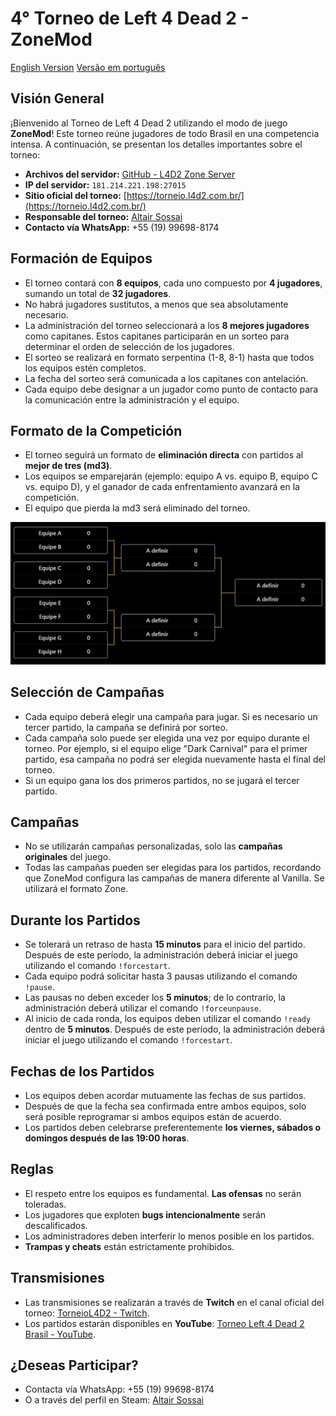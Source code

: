 # 4° Torneo de Left 4 Dead 2 - ZoneMod

[English Version](README.en.md)
[Versão em português](README.md)

## Visión General
¡Bienvenido al Torneo de Left 4 Dead 2 utilizando el modo de juego **ZoneMod**! Este torneo reúne jugadores de todo Brasil en una competencia intensa. A continuación, se presentan los detalles importantes sobre el torneo:

- **Archivos del servidor:** [GitHub - L4D2 Zone Server](https://github.com/altair-sossai/l4d2-zone-server)
- **IP del servidor:** `181.214.221.198:27015`
- **Sitio oficial del torneo:** [https://torneio.l4d2.com.br/](https://torneio.l4d2.com.br/)
- **Responsable del torneo:** [Altair Sossai](https://steamcommunity.com/id/altairsossai/)
- **Contacto vía WhatsApp:** +55 (19) 99698-8174

## Formación de Equipos
- El torneo contará con **8 equipos**, cada uno compuesto por **4 jugadores**, sumando un total de **32 jugadores**.
- No habrá jugadores sustitutos, a menos que sea absolutamente necesario.
- La administración del torneo seleccionará a los **8 mejores jugadores** como capitanes. Estos capitanes participarán en un sorteo para determinar el orden de selección de los jugadores.
- El sorteo se realizará en formato serpentina (1-8, 8-1) hasta que todos los equipos estén completos.
- La fecha del sorteo será comunicada a los capitanes con antelación.
- Cada equipo debe designar a un jugador como punto de contacto para la comunicación entre la administración y el equipo.

## Formato de la Competición
- El torneo seguirá un formato de **eliminación directa** con partidos al **mejor de tres (md3)**.
- Los equipos se emparejarán (ejemplo: equipo A vs. equipo B, equipo C vs. equipo D), y el ganador de cada enfrentamiento avanzará en la competición.
- El equipo que pierda la md3 será eliminado del torneo.

![Formato de la Competición](assets/competition-format.jpg)

## Selección de Campañas
- Cada equipo deberá elegir una campaña para jugar. Si es necesario un tercer partido, la campaña se definirá por sorteo.
- Cada campaña solo puede ser elegida una vez por equipo durante el torneo. Por ejemplo, si el equipo elige "Dark Carnival" para el primer partido, esa campaña no podrá ser elegida nuevamente hasta el final del torneo.
- Si un equipo gana los dos primeros partidos, no se jugará el tercer partido.

## Campañas
- No se utilizarán campañas personalizadas, solo las **campañas originales** del juego.
- Todas las campañas pueden ser elegidas para los partidos, recordando que ZoneMod configura las campañas de manera diferente al Vanilla. Se utilizará el formato Zone.

## Durante los Partidos
- Se tolerará un retraso de hasta **15 minutos** para el inicio del partido. Después de este período, la administración deberá iniciar el juego utilizando el comando `!forcestart`.
- Cada equipo podrá solicitar hasta 3 pausas utilizando el comando `!pause`.
- Las pausas no deben exceder los **5 minutos**; de lo contrario, la administración deberá utilizar el comando `!forceunpause`.
- Al inicio de cada ronda, los equipos deben utilizar el comando `!ready` dentro de **5 minutos**. Después de este período, la administración deberá iniciar el juego utilizando el comando `!forcestart`.

## Fechas de los Partidos
- Los equipos deben acordar mutuamente las fechas de sus partidos.
- Después de que la fecha sea confirmada entre ambos equipos, solo será posible reprogramar si ambos equipos están de acuerdo.
- Los partidos deben celebrarse preferentemente **los viernes, sábados o domingos después de las 19:00 horas**.

## Reglas
- El respeto entre los equipos es fundamental. **Las ofensas** no serán toleradas.
- Los jugadores que exploten **bugs intencionalmente** serán descalificados.
- Los administradores deben interferir lo menos posible en los partidos.
- **Trampas y cheats** están estrictamente prohibidos.

## Transmisiones
- Las transmisiones se realizarán a través de **Twitch** en el canal oficial del torneo: [TorneioL4D2 - Twitch](https://www.twitch.tv/torneiol4d2).
- Los partidos estarán disponibles en **YouTube**: [Torneo Left 4 Dead 2 Brasil - YouTube](https://www.youtube.com/@TorneioLeft4Dead2Brasil).

## ¿Deseas Participar?
- Contacta vía WhatsApp: +55 (19) 99698-8174  
- O a través del perfil en Steam: [Altair Sossai](https://steamcommunity.com/id/altairsossai/)